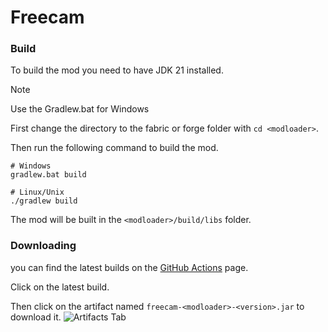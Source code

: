 # Freecam

### Build
To build the mod you need to have JDK 21 installed.

> [!NOTE] 
> Use the Gradlew.bat for Windows

First change the directory to the fabric or forge folder with `cd <modloader>`.

Then run the following command to build the mod.

```shell
# Windows
gradlew.bat build

# Linux/Unix
./gradlew build
```

The mod will be built in the `<modloader>/build/libs` folder.

### Downloading
you can find the latest builds on the [GitHub Actions](https://github.com/Zergatul/freecam/actions) page.

Click on the latest build.

Then click on the artifact named `freecam-<modloader>-<version>.jar` to download it.
![Artifacts Tab](https://raw.githubusercontent.com/Zergatul/freecam/1.21/screenshots/Artifacts.png)
